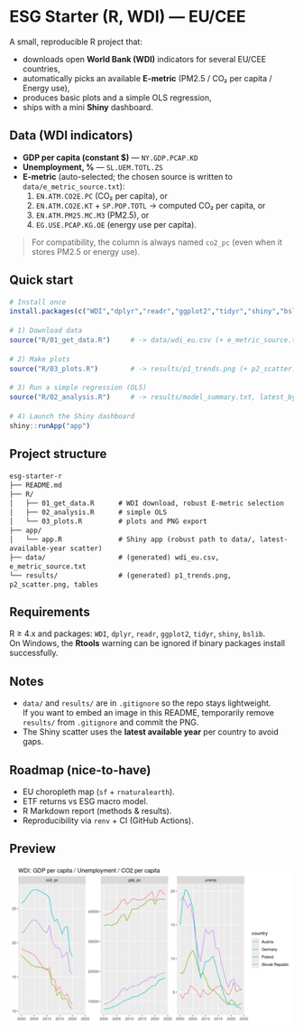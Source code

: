 # ESG Starter (R, WDI) — EU/CEE

A small, reproducible R project that:
- downloads open **World Bank (WDI)** indicators for several EU/CEE countries,
- automatically picks an available **E-metric** (PM2.5 / CO₂ per capita / Energy use),
- produces basic plots and a simple OLS regression,
- ships with a mini **Shiny** dashboard.

## Data (WDI indicators)
- **GDP per capita (constant $)** — `NY.GDP.PCAP.KD`  
- **Unemployment, %** — `SL.UEM.TOTL.ZS`  
- **E-metric** (auto-selected; the chosen source is written to `data/e_metric_source.txt`):
  1) `EN.ATM.CO2E.PC` (CO₂ per capita), or  
  2) `EN.ATM.CO2E.KT` + `SP.POP.TOTL` → computed CO₂ per capita, or  
  3) `EN.ATM.PM25.MC.M3` (PM2.5), or  
  4) `EG.USE.PCAP.KG.OE` (energy use per capita).  

> For compatibility, the column is always named `co2_pc` (even when it stores PM2.5 or energy use).

## Quick start
~~~r
# Install once
install.packages(c("WDI","dplyr","readr","ggplot2","tidyr","shiny","bslib"))

# 1) Download data
source("R/01_get_data.R")     # -> data/wdi_eu.csv (+ e_metric_source.txt)

# 2) Make plots
source("R/03_plots.R")        # -> results/p1_trends.png (+ p2_scatter.png)

# 3) Run a simple regression (OLS)
source("R/02_analysis.R")     # -> results/model_summary.txt, latest_by_country.csv

# 4) Launch the Shiny dashboard
shiny::runApp("app")
~~~

## Project structure
~~~
esg-starter-r
├── README.md
├── R/
│   ├── 01_get_data.R      # WDI download, robust E-metric selection
│   ├── 02_analysis.R      # simple OLS
│   └── 03_plots.R         # plots and PNG export
├── app/
│   └── app.R              # Shiny app (robust path to data/, latest-available-year scatter)
├── data/                  # (generated) wdi_eu.csv, e_metric_source.txt
└── results/               # (generated) p1_trends.png, p2_scatter.png, tables
~~~

## Requirements
R ≥ 4.x and packages: `WDI`, `dplyr`, `readr`, `ggplot2`, `tidyr`, `shiny`, `bslib`.  
On Windows, the **Rtools** warning can be ignored if binary packages install successfully.

## Notes
- `data/` and `results/` are in `.gitignore` so the repo stays lightweight.  
  If you want to embed an image in this README, temporarily remove `results/` from `.gitignore` and commit the PNG.
- The Shiny scatter uses the **latest available year** per country to avoid gaps.

## Roadmap (nice-to-have)
- EU choropleth map (`sf` + `rnaturalearth`).
- ETF returns vs ESG macro model.
- R Markdown report (methods & results).
- Reproducibility via `renv` + CI (GitHub Actions).

## Preview
![Trends](docs/p1_trends.png)
